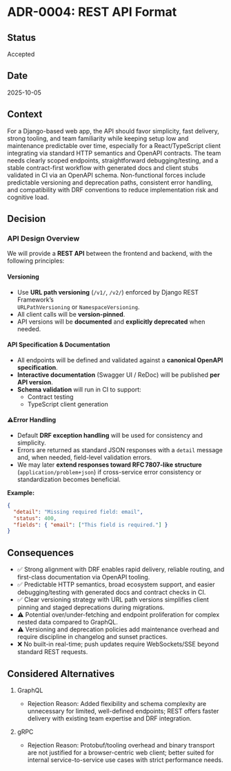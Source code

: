 # ADR-0004: REST API Format

## Status

Accepted

## Date

2025-10-05

## Context

For a Django-based web app, the API should favor simplicity, fast delivery, strong tooling, and team familiarity while keeping setup low and maintenance predictable over time, especially for a React/TypeScript client integrating via standard HTTP semantics and OpenAPI contracts. The team needs clearly scoped endpoints, straightforward debugging/testing, and a stable contract-first workflow with generated docs and client stubs validated in CI via an OpenAPI schema. Non-functional forces include predictable versioning and deprecation paths, consistent error handling, and compatibility with DRF conventions to reduce implementation risk and cognitive load.

## Decision

### API Design Overview

We will provide a **REST API** between the frontend and backend, with the following principles:

#### Versioning

- Use **URL path versioning** (`/v1/`, `/v2/`) enforced by Django REST Framework’s  
  `URLPathVersioning` or `NamespaceVersioning`.
- All client calls will be **version-pinned**.
- API versions will be **documented** and **explicitly deprecated** when needed.

#### API Specification & Documentation

- All endpoints will be defined and validated against a **canonical OpenAPI specification**.
- **Interactive documentation** (Swagger UI / ReDoc) will be published **per API version**.
- **Schema validation** will run in CI to support:
  - Contract testing
  - TypeScript client generation

#### ⚠️Error Handling

- Default **DRF exception handling** will be used for consistency and simplicity.
- Errors are returned as standard JSON responses with a `detail` message and, when needed, field-level validation errors.
- We may later **extend responses toward RFC 7807-like structure** (`application/problem+json`) if cross-service error consistency or standardization becomes beneficial.

**Example:**

```json
{
  "detail": "Missing required field: email",
  "status": 400,
  "fields": { "email": ["This field is required."] }
}
```

## Consequences

- ✅ Strong alignment with DRF enables rapid delivery, reliable routing, and first-class documentation via OpenAPI tooling.
- ✅ Predictable HTTP semantics, broad ecosystem support, and easier debugging/testing with generated docs and contract checks in CI.
- ✅ Clear versioning strategy with URL path versions simplifies client pinning and staged deprecations during migrations.
- ⚠️ Potential over/under-fetching and endpoint proliferation for complex nested data compared to GraphQL.
- ⚠️ Versioning and deprecation policies add maintenance overhead and require discipline in changelog and sunset practices.
- ❌ No built-in real-time; push updates require WebSockets/SSE beyond standard REST requests.

## Considered Alternatives

1. GraphQL

   - Rejection Reason: Added flexibility and schema complexity are unnecessary for limited, well-defined endpoints; REST offers faster delivery with existing team expertise and DRF integration.

2. gRPC
   - Rejection Reason: Protobuf/tooling overhead and binary transport are not justified for a browser-centric web client; better suited for internal service-to-service use cases with strict performance needs.
